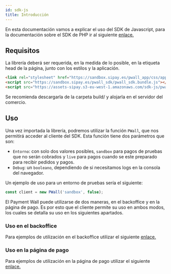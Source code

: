 ```yaml
---
id: sdk-js
title: Introducción
---
```


En esta documentación vamos a explicar el uso del SDK de Javascript, para la documentación sobre el SDK de PHP ir al siguiente [enlace.](https://github.com/waiap/php-sdk)  

## Requisitos

La librería deberá ser requerida, en la medida de lo posible, en la etiqueta head de la página, junto con los estilos y la aplicación.

``` html
<link rel="stylesheet" href="https://sandbox.sipay.es/pwall_app/css/app.css">
<script src="https://sandbox.sipay.es/pwall_sdk/pwall_sdk.bundle.js"></script>
<script src="https://assets-sipay.s3-eu-west-1.amazonaws.com/sdk-js/pwall-app.min.js"></script>
```

Se recomienda descargarla de la carpeta build/ y alojarla en el servidor del comercio.

## Uso

Una vez importada la librería, podremos utilizar la función `PWall`, que nos permitirá acceder al cliente del SDK. Esta función tiene dos parámetros que son:

- `Entorno`: con solo dos valores posibles, `sandbox` para pagos de pruebas que no serán cobrados y `live` para pagos cuando se este preparado para recibir pedidos y pagos.
- `Debug`: un `booleano`, dependiendo de si necesitamos logs en la consola del navegador.

Un ejemplo de uso para un entorno de pruebas sería el siguiente:

```js
const client = new PWall('sandbox', false);
```

El Payment Wall puede utilizarse de dos maneras, en el backoffice y en la página de pago. Es por esto que el cliente permite su uso en ambos modos, los cuales se detalla su uso en los siguientes apartados. 

### Uso en el backoffice

Para ejemplos de utilización en el backoffice utilizar el siguiente [enlace.](docs/sdk-js-backoffice.md) 

### Uso en la página de pago

Para ejemplos de utilización en la página de pago utilizar el siguiente [enlace.](docs/sdk-js-checkout.md) 
